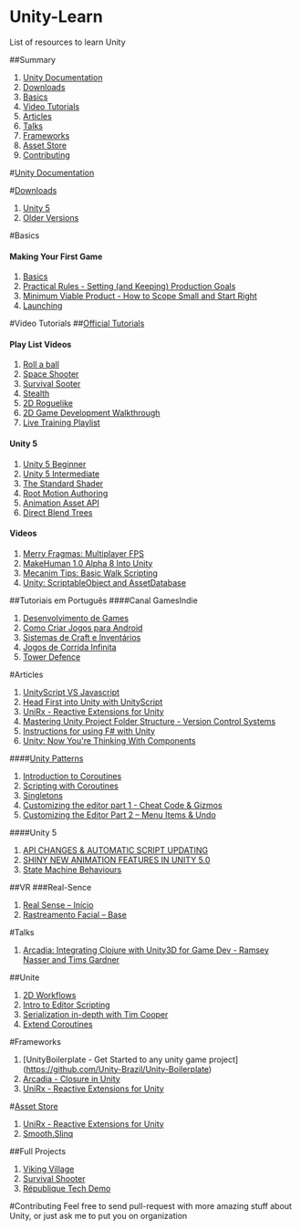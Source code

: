 # Unity-Learn
List of resources to learn Unity


##Summary
1. [Unity Documentation](#unity-documentation)
2. [Downloads](#downloads)
3. [Basics](#basics)
4. [Video Tutorials](#video-tutorials)
5. [Articles](#articles)
6. [Talks](#talks)
7. [Frameworks](#frameworks)
8. [Asset Store](#asset-store)
9. [Contributing](#contributing)

#[Unity Documentation](http://docs.unity3d.com/ScriptReference/)

#[Downloads](http://unity3d.com/get-unity/download/archive)
1. [Unity 5](http://unity3d.com/get-unity/download)
2. [Older Versions](http://unity3d.com/get-unity/download/archive)

#Basics
#### Making Your First Game
1. [Basics](https://www.youtube.com/watch?v=z06QR-tz1_o)
2. [Practical Rules - Setting (and Keeping) Production Goals](https://www.youtube.com/watch?v=dHMNeNapL1E)
3. [Minimum Viable Product - How to Scope Small and Start Right](https://www.youtube.com/watch?v=UvCri1tqIxQ)
4. [Launching](https://www.youtube.com/watch?v=qxsEimJ_3bM)

#Video Tutorials
##[Official Tutorials](http://unity3d.com/learn/tutorials/modules)

#### Play List Videos
1. [Roll a ball](http://unity3d.com/learn/tutorials/projects/roll-a-ball)
2. [Space Shooter](http://unity3d.com/learn/tutorials/projects/space-shooter)
3. [Survival Sooter](http://unity3d.com/learn/tutorials/projects/survival-shooter)
4. [Stealth](http://unity3d.com/learn/tutorials/projects/stealth)
5. [2D Roguelike](http://unity3d.com/learn/tutorials/projects/2d-roguelike)
6. [2D Game Development Walkthrough](http://unity3d.com/learn/tutorials/modules/beginner/2d/2d-overview)
7. [Live Training Playlist](https://www.youtube.com/watch?v=DEumkKjE2YQ&list=PLX2vGYjWbI0QvLHla7C_Z_s3q1Oi461o4)

#### Unity 5
1. [Unity 5 Beginner](http://unity3d.com/learn/tutorials/modules/beginner/unity-5/unity5-lighting-overview)
2. [Unity 5 Intermediate](http://unity3d.com/learn/tutorials/modules/intermediate/unity-5/animation-asset-api)
3. [The Standard Shader](https://www.youtube.com/watch?v=fD_ho_ofY6A)
4. [Root Motion Authoring](https://www.youtube.com/watch?v=Kn6jxLWA31M)
5. [Animation Asset API](https://www.youtube.com/watch?v=DyYib-cDfvQ)
6. [Direct Blend Trees](https://www.youtube.com/watch?v=ihmPDjiF-zg)

#### Videos
1. [Merry Fragmas: Multiplayer FPS](https://unity3d.com/learn/tutorials/modules/intermediate/live-training-archive/merry-fragmas-multiplayer-fps)
2. [MakeHuman 1.0 Alpha 8 Into Unity](http://xenosmashgames.com/makehuman-1-0-alpha-8-unity-3d/)
3. [Mecanim Tips: Basic Walk Scripting](http://xenosmashgames.com/mecanim-tips-basic-walk-scripting/)
4. [Unity: ScriptableObject and AssetDatabase](https://www.youtube.com/watch?v=74Ph6y0rR-g)

##Tutoriais em Português
####Canal GamesIndie
1. [Desenvolvimento de Games](https://www.youtube.com/watch?v=-7YkXoPzYww&list=PLB9EE18EE0A788EC4)
2. [Como Criar Jogos para Android](https://www.youtube.com/watch?v=Uli7RC7kM-8&list=PL7NgKfYIfyx7SUJGDmK0qz_wkMwIJxFll)
3. [Sistemas de Craft e Inventários](https://www.youtube.com/watch?v=nKa8xhKxf-o&list=PL7NgKfYIfyx7eGs6oHdoKyqHQjnd12fjY)
4. [Jogos de Corrida Infinita](https://www.youtube.com/watch?v=Pkh-3EGQlFE&list=PL7NgKfYIfyx4ER32hQRSj518Y2lKL66HO)
5. [Tower Defence](https://www.youtube.com/watch?v=4_hJLoRFEgA&list=PL7NgKfYIfyx7UrSdy-eT7vYZ6LJmc4XMr)

#Articles
1. [UnityScript VS Javascript](http://wiki.unity3d.com/index.php?title=UnityScript_versus_JavaScript)
2. [Head First into Unity with UnityScript](http://wiki.unity3d.com/index.php/Head_First_into_Unity_with_UnityScript)
3. [UniRx - Reactive Extensions for Unity](http://www.slideshare.net/neuecc/unirx-reactive-extensions-for-unityen)
4. [Mastering Unity Project Folder Structure - Version Control Systems](http://unity3d.com/learn/tutorials/modules/beginner/architecture/folders-in-version-control)
5. [Instructions for using F# with Unity](https://github.com/eriksvedang/FSharp-Unity)
6. [Unity: Now You're Thinking With Components](http://gamedevelopment.tutsplus.com/articles/unity-now-youre-thinking-with-components--gamedev-12492)

####[Unity Patterns](http://unitypatterns.com/)
1. [Introduction to Coroutines](http://unitypatterns.com/introduction-to-coroutines/)
2. [Scripting with Coroutines](http://unitypatterns.com/scripting-with-coroutines/)
3. [Singletons](http://unitypatterns.com/singletons/)
4. [Customizing the editor part 1 - Cheat Code & Gizmos](http://unitypatterns.com/customizing-the-editor-part-1-cheat-codes-gizmos/)
5. [Customizing the Editor Part 2 – Menu Items & Undo](http://unitypatterns.com/customizing-the-editor-part-2-menu-items-undo/)

####Unity 5
1. [API CHANGES & AUTOMATIC SCRIPT UPDATING](http://blogs.unity3d.com/2014/06/23/unity5-api-changes-automatic-script-updating/)
2. [SHINY NEW ANIMATION FEATURES IN UNITY 5.0](http://blogs.unity3d.com/2014/06/26/shiny-new-animation-features-in-unity-5-0/)
3. [State Machine Behaviours](http://unity3d.com/learn/tutorials/modules/beginner/5-pre-order-beta/state-machine-behaviours)

##VR
###Real-Sence
1. [Real Sense – Início](http://www.samu42.com/real-sense-inicio/)
2. [Rastreamento Facial – Base](http://www.samu42.com/rastreamento-facial-base/)

#Talks
1. [Arcadia: Integrating Clojure with Unity3D for Game Dev - Ramsey Nasser and Tims Gardner](https://www.youtube.com/watch?v=tBvNIJzlWEI)


##Unite
1. [2D Workflows](https://www.youtube.com/watch?v=B1F6fi04qw8)
1. [Intro to Editor Scripting](https://www.youtube.com/watch?v=6dnQX0ChOsA)
2. [Serialization in-depth with Tim Cooper](https://www.youtube.com/watch?v=MmUT0ljrHNc)
4. [Extend Coroutines](https://www.youtube.com/watch?v=ciDD6Wl-Evk)

#Frameworks
1. [UnityBoilerplate - Get Started to any unity game project] (https://github.com/Unity-Brazil/Unity-Boilerplate)
2. [Arcadia - Closure in Unity](https://github.com/arcadia-unity/Arcadia)
3. [UniRx - Reactive Extensions for Unity](https://github.com/arcadia-unity/Arcadia)


#[Asset Store](https://www.assetstore.unity3d.com)
1. [UniRx - Reactive Extensions for Unity](http://u3d.as/content/neuecc/uni-rx-reactive-extensions-for-unity/7tT)
2. [Smooth.Slinq](https://www.assetstore.unity3d.com/en/#!/content/16249)

##Full Projects
1. [Viking Village](https://www.assetstore.unity3d.com/en/#!/content/29140)
2. [Survival Shooter](https://www.assetstore.unity3d.com/en/#!/content/21028)
3. [République Tech Demo](https://www.assetstore.unity3d.com/en/#!/content/34352?utm_source=unity3d&utm_medium=blog&utm_campaign=ASContent_Camouflaj)

#Contributing
Feel free to send pull-request with more amazing stuff about Unity, or just ask me to put you on organization
